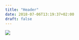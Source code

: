 ```yaml
---
title: "Header"
date: 2018-07-06T13:19:37+02:00
draft: false
---
```


<a href="https://github.com/gaia-pipeline/gaia"><img src="/images/gaia-logo-text.png"></a>

